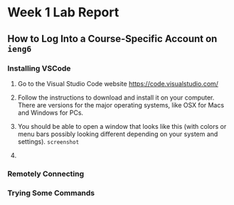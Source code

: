# Week 1 Lab Report

## How to Log Into a Course-Specific Account on `ieng6`

### Installing VSCode
1. Go to the Visual Studio Code website https://code.visualstudio.com/

2. Follow the instructions to download and install it on your computer.  There are versions for the major operating systems, like OSX for Macs and Windows for PCs.

3. You should be able to open a window that looks like this (with colors or menu bars possibly looking different depending on your system and settings). 
`screenshot`

4.

### Remotely Connecting


### Trying Some Commands
